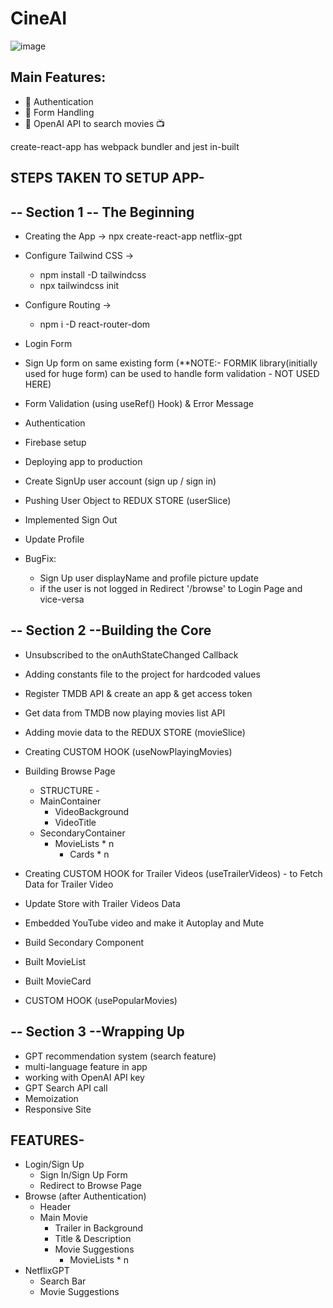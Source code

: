 # CineAI

![image](https://github.com/user-attachments/assets/26c7df69-caf6-45a0-b7c8-27b4e164e17f)

## Main Features:

- 🔗 Authentication
- 📜 Form Handling
- 🚀 OpenAI API to search movies 📺

create-react-app has webpack bundler and jest in-built

## STEPS TAKEN TO SETUP APP-

## -- Section 1 -- The Beginning

- Creating the App -> npx create-react-app netflix-gpt
- Configure Tailwind CSS ->

  - npm install -D tailwindcss
  - npx tailwindcss init

- Configure Routing ->

  - npm i -D react-router-dom

- Login Form
- Sign Up form on same existing form
  (\*\*NOTE:- FORMIK library(initially used for huge form) can be used to handle form validation - NOT USED HERE)
- Form Validation (using useRef() Hook) & Error Message
- Authentication
- Firebase setup
- Deploying app to production
- Create SignUp user account (sign up / sign in)
- Pushing User Object to REDUX STORE (userSlice)
- Implemented Sign Out
- Update Profile
- BugFix:

  - Sign Up user displayName and profile picture update
  - if the user is not logged in Redirect '/browse' to Login Page and vice-versa

## -- Section 2 --Building the Core

- Unsubscribed to the onAuthStateChanged Callback
- Adding constants file to the project for hardcoded values
- Register TMDB API & create an app & get access token
- Get data from TMDB now playing movies list API
- Adding movie data to the REDUX STORE (movieSlice)
- Creating CUSTOM HOOK (useNowPlayingMovies)
- Building Browse Page

  - STRUCTURE -
  - MainContainer
    - VideoBackground
    - VideoTitle
  - SecondaryContainer
    - MovieLists \* n
      - Cards \* n

- Creating CUSTOM HOOK for Trailer Videos (useTrailerVideos) - to Fetch Data for Trailer Video
- Update Store with Trailer Videos Data
- Embedded YouTube video and make it Autoplay and Mute
- Build Secondary Component
- Built MovieList
- Built MovieCard
- CUSTOM HOOK (usePopularMovies)

## -- Section 3 --Wrapping Up

- GPT recommendation system (search feature)
- multi-language feature in app
- working with OpenAI API key
- GPT Search API call
- Memoization
- Responsive Site

## FEATURES-

- Login/Sign Up
  - Sign In/Sign Up Form
  - Redirect to Browse Page
- Browse (after Authentication)
  - Header
  - Main Movie
    - Trailer in Background
    - Title & Description
    - Movie Suggestions
      - MovieLists \* n
- NetflixGPT
  - Search Bar
  - Movie Suggestions
